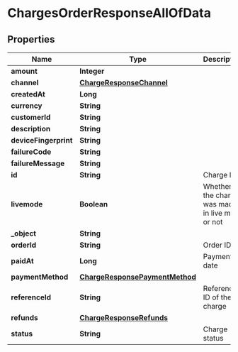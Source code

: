 

# ChargesOrderResponseAllOfData


## Properties

| Name | Type | Description | Notes |
|------------ | ------------- | ------------- | -------------|
|**amount** | **Integer** |  |  |
|**channel** | [**ChargeResponseChannel**](ChargeResponseChannel.md) |  |  [optional] |
|**createdAt** | **Long** |  |  |
|**currency** | **String** |  |  |
|**customerId** | **String** |  |  [optional] |
|**description** | **String** |  |  [optional] |
|**deviceFingerprint** | **String** |  |  [optional] |
|**failureCode** | **String** |  |  [optional] |
|**failureMessage** | **String** |  |  [optional] |
|**id** | **String** | Charge ID |  |
|**livemode** | **Boolean** | Whether the charge was made in live mode or not |  |
|**_object** | **String** |  |  |
|**orderId** | **String** | Order ID |  |
|**paidAt** | **Long** | Payment date |  [optional] |
|**paymentMethod** | [**ChargeResponsePaymentMethod**](ChargeResponsePaymentMethod.md) |  |  [optional] |
|**referenceId** | **String** | Reference ID of the charge |  [optional] |
|**refunds** | [**ChargeResponseRefunds**](ChargeResponseRefunds.md) |  |  [optional] |
|**status** | **String** | Charge status |  |



